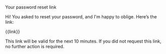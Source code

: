 Your password reset link

Hi! You asked to reset your password, and I'm happy to oblige. Here’s the link:

{{link}}

This link will be valid for the next 10 minutes. If you did not request this link, no further action is required.
